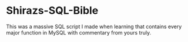 # Shirazs-SQL-Bible
This was a massive SQL script I made when learning that contains every major function in MySQL with commentary from yours truly.
